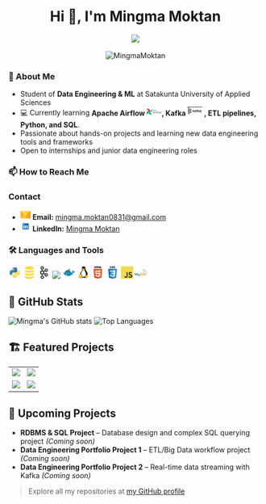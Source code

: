 <h1 align="center">Hi 👋, I'm Mingma Moktan</h1>

<p align="center">
  <img src="https://raw.githubusercontent.com/MingmaMoktan/Mingma-Moktan/main/assets/work.gif" width="400"/>
</p>

<p align="center">
  <img src="https://komarev.com/ghpvc/?username=MingmaMoktan&label=Profile%20views&color=0e75b6&style=flat" alt="MingmaMoktan" />
</p>

### 🔭 About Me
- Student of **Data Engineering & ML** at Satakunta University of Applied Sciences
- 💻 Currently learning **Apache Airflow <img src="Assets/Apache_airflow.png" width="30" />, Kafka <img src="Assets/Apache_kafka.png" width="30" />   , ETL pipelines, Python, and SQL**.
- Passionate about hands-on projects and learning new data engineering tools and frameworks  
- Open to internships and junior data engineering roles  

### 📫 How to Reach Me
### Contact
- <img src="Assets/Email_icon.png" width="20" /> **Email:** [mingma.moktan0831@gmail.com](mailto:mingma.moktan0831@gmail.com)  
- <img src="Assets/LinkedIn.png" width="20" /> **LinkedIn:** [Mingma Moktan](https://www.linkedin.com/in/mingma-moktan)  



### 🛠 Languages and Tools
<code><img height="25" src="https://raw.githubusercontent.com/devicons/devicon/master/icons/python/python-original.svg"></code>
<code><img height="25" src="https://raw.githubusercontent.com/devicons/devicon/master/icons/sql/sql-original.svg"></code>
<code><img height="25" src="https://raw.githubusercontent.com/devicons/devicon/master/icons/apachekafka/apachekafka-original.svg"></code>
<code><img height="25" src="https://raw.githubusercontent.com/devicons/devicon/master/icons/airflow/airflow-original.svg"></code>
<code><img height="25" src="https://raw.githubusercontent.com/devicons/devicon/master/icons/docker/docker-original.svg"></code>
<code><img height="25" src="https://raw.githubusercontent.com/devicons/devicon/master/icons/linux/linux-original.svg"></code>
<code><img height="25" src="https://raw.githubusercontent.com/devicons/devicon/master/icons/html5/html5-original-wordmark.svg"></code>
<code><img height="25" src="https://raw.githubusercontent.com/devicons/devicon/master/icons/css3/css3-original-wordmark.svg"></code>
<code><img height="25" src="https://raw.githubusercontent.com/devicons/devicon/master/icons/javascript/javascript-original.svg"></code>
<code><img height="25" src="https://raw.githubusercontent.com/devicons/devicon/master/icons/mysql/mysql-original-wordmark.svg"></code>

## 🚀 GitHub Stats
![Mingma's GitHub stats](https://github-readme-stats.vercel.app/api?username=MingmaMoktan&show_icons=true&count_private=true&theme=swift)
![Top Languages](https://github-readme-stats.vercel.app/api/top-langs/?username=MingmaMoktan&layout=compact&theme=swift)

## 🏗 Featured Projects
<table align="center">
  <tr>
    <td width="50%" align="center">
      <a href="https://github.com/MingmaMoktan/ETL_Project_1">
        <img src="https://github-readme-stats.vercel.app/api/pin/?username=MingmaMoktan&repo=ETL_Project_1&cache_seconds=1" />
      </a>
    </td>
    <td width="50%" align="center">
      <a href="https://github.com/MingmaMoktan/Automated_backup_script">
        <img src="https://github-readme-stats.vercel.app/api/pin/?username=MingmaMoktan&repo=Automated_backup_script&cache_seconds=1" />
      </a>
    </td>
  </tr>
  <tr>
    <td width="50%" align="center">
      <a href="https://github.com/MingmaMoktan/Spotify_clone">
        <img src="https://github-readme-stats.vercel.app/api/pin/?username=MingmaMoktan&repo=Spotify_clone&cache_seconds=1" />
      </a>
    </td>
    <td width="50%" align="center">
      <a href="https://github.com/MingmaMoktan/My_Py_Projects">
        <img src="https://github-readme-stats.vercel.app/api/pin/?username=MingmaMoktan&repo=My_Py_Projects&cache_seconds=1" />
      </a>
    </td>
  </tr>
</table>

## 🔧 Upcoming Projects
- **RDBMS & SQL Project** – Database design and complex SQL querying project *(Coming soon)*  
- **Data Engineering Portfolio Project 1** – ETL/Big Data workflow project *(Coming soon)*  
- **Data Engineering Portfolio Project 2** – Real-time data streaming with Kafka *(Coming soon)*  

> Explore all my repositories at [my GitHub profile](https://github.com/MingmaMoktan/Mingma-Moktan)
